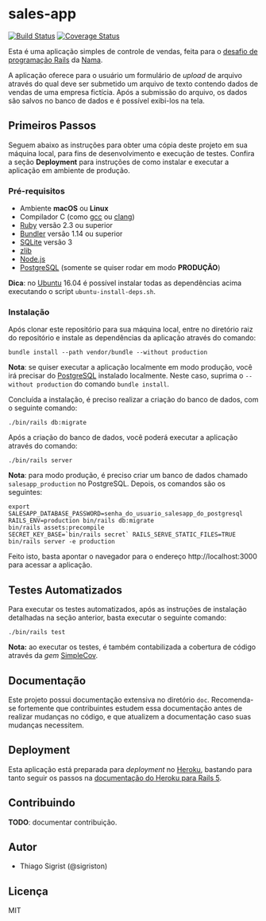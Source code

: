 # sales-app

[![Build Status](https://travis-ci.org/sigriston/sales-app.svg?branch=master)](https://travis-ci.org/sigriston/sales-app) [![Coverage Status](https://coveralls.io/repos/github/sigriston/sales-app/badge.svg?branch=master)](https://coveralls.io/github/sigriston/sales-app?branch=master)

Esta é uma aplicação simples de controle de vendas, feita para o [desafio de
programação Rails] da [Nama].

A aplicação oferece para o usuário um formulário de *upload* de arquivo através
do qual deve ser submetido um arquivo de texto contendo dados de vendas de uma
empresa fictícia. Após a submissão do arquivo, os dados são salvos no banco de
dados e é possível exibi-los na tela.

## Primeiros Passos

Seguem abaixo as instruções para obter uma cópia deste projeto em sua máquina
local, para fins de desenvolvimento e execução de testes. Confira a seção
**Deployment** para instruções de como instalar e executar a aplicação em
ambiente de produção.

### Pré-requisitos

* Ambiente **macOS** ou **Linux**
* Compilador C (como [gcc] ou [clang])
* [Ruby] versão 2.3 ou superior
* [Bundler] versão 1.14 ou superior
* [SQLite] versão 3
* [zlib]
* [Node.js]
* [PostgreSQL] (somente se quiser rodar em modo **PRODUÇÃO**)

**Dica**: no [Ubuntu] 16.04 é possível instalar todas as dependências acima
executando o script `ubuntu-install-deps.sh`.

### Instalação

Após clonar este repositório para sua máquina local, entre no diretório raiz do
repositório e instale as dependências da aplicação através do comando:

```console
bundle install --path vendor/bundle --without production
```

**Nota**: se quiser executar a aplicação localmente em modo produção, você irá
precisar do [PostgreSQL] instalado localmente. Neste caso, suprima o `--without
production` do comando `bundle install`.

Concluída a instalação, é preciso realizar a criação do banco de dados, com o
seguinte comando:

```console
./bin/rails db:migrate
```

Após a criação do banco de dados, você poderá executar a aplicação através do
comando:

```console
./bin/rails server
```

**Nota**: para modo produção, é preciso criar um banco de dados chamado
`salesapp_production` no PostgreSQL. Depois, os comandos são os seguintes:

```console
export SALESAPP_DATABASE_PASSWORD=senha_do_usuario_salesapp_do_postgresql
RAILS_ENV=production bin/rails db:migrate
bin/rails assets:precompile
SECRET_KEY_BASE=`bin/rails secret` RAILS_SERVE_STATIC_FILES=TRUE bin/rails server -e production
```

Feito isto, basta apontar o navegador para o endereço http://localhost:3000
para acessar a aplicação.

## Testes Automatizados

Para executar os testes automatizados, após as instruções de instalação
detalhadas na seção anterior, basta executar o seguinte comando:

```console
./bin/rails test
```

**Nota:** ao executar os testes, é também contabilizada a cobertura de código
através da *gem* [SimpleCov].

## Documentação

Este projeto possui documentação extensiva no diretório `doc`. Recomenda-se
fortemente que contribuintes estudem essa documentação antes de realizar
mudanças no código, e que atualizem a documentação caso suas mudanças
necessitem.

## Deployment

Esta aplicação está preparada para *deployment* no [Heroku], bastando para
tanto seguir os passos na [documentação do Heroku para Rails 5].

## Contribuindo

**TODO**: documentar contribuição.

## Autor

* Thiago Sigrist (@sigriston)

## Licença

MIT

[desafio de programação Rails]: https://github.com/9Nama/avaliacao_desenvolvedor
[Nama]: http://nama.ai
[Ruby]: https://www.ruby-lang.org
[Bundler]: http://bundler.io
[gcc]: https://gcc.gnu.org
[clang]: https://clang.llvm.org
[SQLite]: https://www.sqlite.org
[zlib]: http://zlib.net
[Node.js]: https://nodejs.org
[Ubuntu]: https://www.ubuntu.com/download/desktop
[SimpleCov]: https://github.com/colszowka/simplecov
[PostgreSQL]: https://www.postgresql.org
[Heroku]: https://www.heroku.com
[documentação do Heroku para Rails 5]: https://devcenter.heroku.com/articles/getting-started-with-rails5#deploy-your-application-to-heroku
